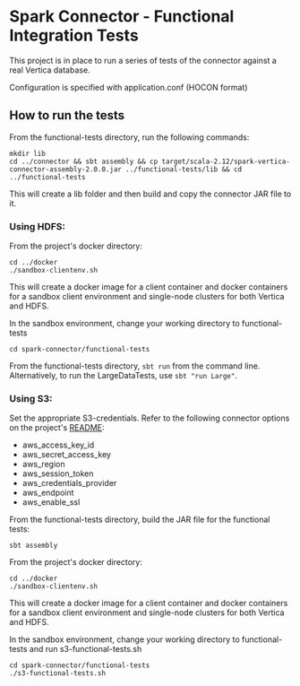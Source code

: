 # Spark Connector - Functional Integration Tests

This project is in place to run a series of tests of the connector against a real Vertica database.

Configuration is specified with application.conf (HOCON format)

## How to run the tests
From the functional-tests directory, run the following commands:
```
mkdir lib
cd ../connector && sbt assembly && cp target/scala-2.12/spark-vertica-connector-assembly-2.0.0.jar ../functional-tests/lib && cd ../functional-tests
```
This will create a lib folder and then build and copy the connector JAR file to it.

### Using HDFS:
From the project's docker directory:
```
cd ../docker
./sandbox-clientenv.sh
```
This will create a docker image for a client container and docker containers for a sandbox client environment and single-node clusters for both Vertica and HDFS.

In the sandbox environment, change your working directory to functional-tests
```
cd spark-connector/functional-tests
```

From the functional-tests directory, `sbt run` from the command line. Alternatively, to run the LargeDataTests, use `sbt "run Large"`.

### Using S3:
Set the appropriate S3-credentials. Refer to the following connector options on the project's [README](https://github.com/vertica/spark-connector#readme):
* aws_access_key_id
* aws_secret_access_key
* aws_region
* aws_session_token
* aws_credentials_provider
* aws_endpoint
* aws_enable_ssl

From the functional-tests directory, build the JAR file for the functional tests:
```
sbt assembly
```

From the project's docker directory:
```
cd ../docker
./sandbox-clientenv.sh
```
This will create a docker image for a client container and docker containers for a sandbox client environment and single-node clusters for both Vertica and HDFS.

In the sandbox environment, change your working directory to functional-tests and run s3-functional-tests.sh
```
cd spark-connector/functional-tests
./s3-functional-tests.sh
```
